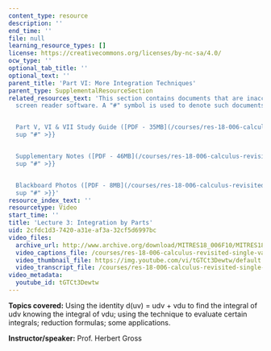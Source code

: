 ```yaml
---
content_type: resource
description: ''
end_time: ''
file: null
learning_resource_types: []
license: https://creativecommons.org/licenses/by-nc-sa/4.0/
ocw_type: ''
optional_tab_title: ''
optional_text: ''
parent_title: 'Part VI: More Integration Techniques'
parent_type: SupplementalResourceSection
related_resources_text: 'This section contains documents that are inaccessible to
  screen reader software. A "#" symbol is used to denote such documents.


  Part V, VI & VII Study Guide ([PDF - 35MB](/courses/res-18-006-calculus-revisited-single-variable-calculus-fall-2010/resources/mitres_18_006_study_5_6_7)){{<
  sup "#" >}}


  Supplementary Notes ([PDF - 46MB](/courses/res-18-006-calculus-revisited-single-variable-calculus-fall-2010/resources/mitres_18_006_supp_notes-1)){{<
  sup "#" >}}


  Blackboard Photos ([PDF - 8MB](/courses/res-18-006-calculus-revisited-single-variable-calculus-fall-2010/resources/mitres_18_006_blackboard-1)){{<
  sup "#" >}}'
resource_index_text: ''
resourcetype: Video
start_time: ''
title: 'Lecture 3: Integration by Parts'
uid: 2cfdc1d3-7420-a31e-af3a-32cf5d6997bc
video_files:
  archive_url: http://www.archive.org/download/MITRES18_006F10/MITRES18_006F10_26_0603_300k.mp4
  video_captions_file: /courses/res-18-006-calculus-revisited-single-variable-calculus-fall-2010/756eefcef9975d96b4356601da42a51d_tGTCt3Dewtw.vtt
  video_thumbnail_file: https://img.youtube.com/vi/tGTCt3Dewtw/default.jpg
  video_transcript_file: /courses/res-18-006-calculus-revisited-single-variable-calculus-fall-2010/9a4f0c1bd28d09222646a8640c5c8bc2_tGTCt3Dewtw.pdf
video_metadata:
  youtube_id: tGTCt3Dewtw
---
```


**Topics covered:** Using the identity d(uv) = udv + vdu to find the integral of udv knowing the integral of vdu; using the technique to evaluate certain integrals; reduction formulas; some applications.

**Instructor/speaker:** Prof. Herbert Gross

